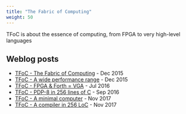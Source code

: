 ```yaml
---
title: "The Fabric of Computing"
weight: 50
---
```


TFoC is about the essence of computing, from FPGA to very high-level
languages
<!--more-->

## Weblog posts

* [TFoC - The Fabric of Computing](https://jeelabs.org/article/1549e/) - Dec 2015
* [TFoC - A wide performance range](https://jeelabs.org/article/1550d/) - Dec 2015
* [TFoC - FPGA & Forth = VGA](https://jeelabs.org/2016/07/tfoc-fpga--forth--vga/) - Jul 2016
* [TFoC - PDP-8 in 256 lines of C](https://jeelabs.org/2016/09/tfoc---pdp-8-in-256-lines-of-c/) - Sep 2016
* [TFoC - A minimal computer](https://jeelabs.org/2017/11/tfoc---a-minimal-computer/) - Nov 2017
* [TFoC - A compiler in 256 LoC](http://localhost:1313/2017/11/tfoc---a-compiler-in-256-loc/) - Nov 2017
